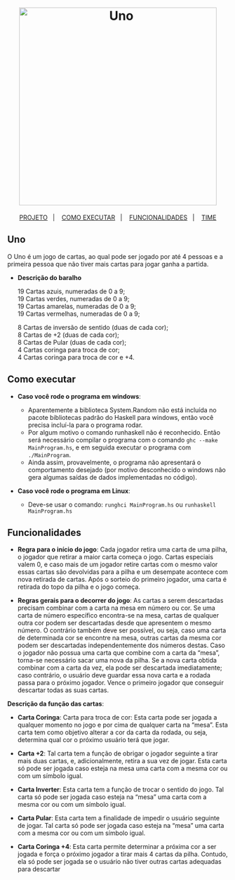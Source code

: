 <h1 align="center">
  <img alt="Uno" title="#Uno" src="https://a-static.mlcdn.com.br/618x463/4-jogo-uno-de-cartas-entre-amigos-2-a-10-pessoas-descontao-copag/prvariedades/7896008981891-43/7d6f80218bd39066a66c755103badd17.jpg" width="450px" />
</h1>

<p align="center">
  <a href="#uno">PROJETO</a>&nbsp;&nbsp;&nbsp;|&nbsp;&nbsp;&nbsp;
    <a href="#como_executar">COMO EXECUTAR</a>&nbsp;&nbsp;&nbsp;|&nbsp;&nbsp;&nbsp;
  <a href="#funcionalidades">FUNCIONALIDADES</a>&nbsp;&nbsp;&nbsp;|&nbsp;&nbsp;&nbsp;
  <a href="#o-time">TIME</a>
</p>

## Uno

O Uno é um jogo de cartas, ao qual pode ser jogado por até 4 pessoas e a primeira pessoa que não tiver mais cartas para jogar ganha a partida.

* **Descrição do baralho** 

   19 Cartas azuis, numeradas de 0 a 9; <br>
   19 Cartas verdes, numeradas de 0 a 9; <br>
   19 Cartas amarelas, numeradas de 0 a 9;<br>
   19 Cartas vermelhas, numeradas de 0 a 9;<br>

    8 Cartas de inversão de sentido (duas de cada cor);<br>
    8 Cartas de +2 (duas de cada cor);<br>
    8 Cartas de Pular (duas de cada cor);<br>
    4 Cartas coringa para troca de cor;<br>
    4 Cartas coringa para troca de cor e +4.<br>
    
## Como executar

* **Caso você rode o programa em windows**: 
  * Aparentemente a biblioteca System.Random não está incluída no pacote bibliotecas padrão do Haskell para windows, então você precisa incluí-la para o programa rodar. <br>
  * Por algum motivo o comando runhaskell não é reconhecido. Então será necessário compilar o programa com o comando `ghc --make MainProgram.hs`, e em seguida executar o programa com `./MainProgram`. <br>
  * Ainda assim, provavelmente, o programa não apresentará o comportamento desejado (por motivo desconhecido o windows não gera algumas saídas de dados implementadas no código).<br>

* **Caso você rode o programa em Linux**:
  * Deve-se usar o comando: `runghci MainProgram.hs` ou `runhaskell MainProgram.hs`

## Funcionalidades

* **Regra para o início do jogo**: Cada jogador retira uma carta de uma pilha, o jogador que retirar a maior carta começa o jogo. Cartas especiais valem 0, e caso mais de um jogador retire cartas com o mesmo valor essas cartas são devolvidas para a pilha e um desempate acontece com nova retirada de cartas. Após o sorteio do primeiro jogador, uma carta é retirada do topo da pilha e o jogo começa.

* **Regras gerais para o decorrer do jogo**: As cartas a serem descartadas precisam combinar com a carta na mesa em número ou cor. Se uma carta de número específico encontra-se na mesa, cartas de qualquer outra cor podem ser descartadas desde que apresentem o mesmo número. O contrário também deve ser possível, ou seja, caso uma carta de determinada cor se encontre na mesa, outras cartas da mesma cor podem ser descartadas independentemente dos números destas.
  Caso o jogador não possua uma carta que combine com a carta da “mesa”, torna-se necessário sacar uma nova da pilha. Se a nova carta obtida combinar com a carta da vez, ela pode ser descartada imediatamente; caso contrário, o usuário deve guardar essa nova carta e a rodada passa para o próximo jogador. Vence o primeiro jogador que conseguir descartar todas as suas cartas.

**Descrição da função das cartas**:

* **Carta Coringa**: Carta para troca de cor: Esta carta pode ser jogada a qualquer momento no jogo e por cima de qualquer carta na “mesa”. Esta carta tem como objetivo alterar a cor da carta da rodada, ou seja, determina qual cor o próximo usuário terá que jogar.

* **Carta +2**: Tal carta tem a função de obrigar o jogador seguinte a tirar mais duas cartas, e, adicionalmente, retira a sua vez de jogar. Esta carta só pode ser jogada caso esteja na mesa uma carta com a mesma cor ou com um símbolo igual.

* **Carta Inverter**: Esta carta tem a função de trocar o sentido do jogo. Tal carta só pode ser jogada caso esteja na “mesa” uma carta com a mesma cor ou com um símbolo igual.

* **Carta Pular**: Esta carta tem a finalidade de impedir o usuário seguinte de jogar. Tal carta só pode ser jogada caso esteja na “mesa” uma carta com a mesma cor ou com um símbolo igual.

* **Carta Coringa +4**: Esta carta permite determinar a próxima cor a ser jogada e força o próximo jogador a tirar mais 4 cartas da pilha. Contudo, ela só pode ser jogada se o usuário não tiver outras cartas adequadas para descartar

